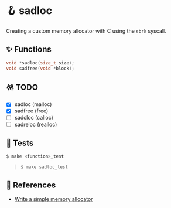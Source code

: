 # 🪝 sadloc

Creating a custom memory allocator with C using the `sbrk` syscall.

## ✨ Functions

```c
void *sadloc(size_t size);
void sadfree(void *block);
```

## 🪅 TODO

- [x] sadloc (malloc)
- [x] sadfree (free)
- [ ] sadcloc (calloc)
- [ ] sadreloc (realloc)

## 🎠 Tests

```sh
$ make <function>_test
```
> `$ make sadloc_test`

## 📖 References

- [Write a simple memory allocator](https://arjunsreedharan.org/post/148675821737/memory-allocators-101-write-a-simple-memory)